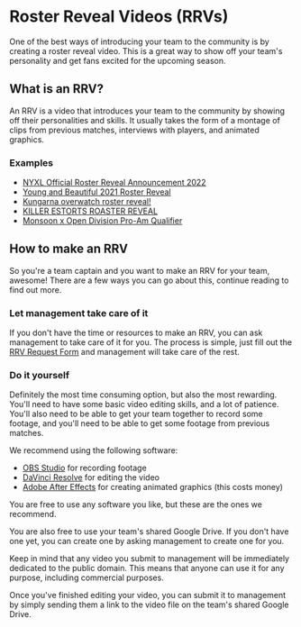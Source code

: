 # Roster Reveal Videos (RRVs)

One of the best ways of introducing your team to the community is by creating a roster reveal video. This is a great way to show off your team's personality and get fans excited for the upcoming season.

## What is an RRV?

An RRV is a video that introduces your team to the community by showing off their personalities and skills. It usually takes the form of a montage of clips from previous matches, interviews with players, and animated graphics.

### Examples

- [NYXL Official Roster Reveal Announcement 2022](https://www.youtube.com/watch?v=6skrowIrCcE)
- [Young and Beautiful 2021 Roster Reveal](https://www.youtube.com/watch?v=or6erz-6DSQ)
- [Kungarna overwatch roster reveal!](https://www.youtube.com/watch?v=2aY9WWqmtN4)
- [KILLER ESTORTS ROASTER REVEAL](https://www.youtube.com/watch?v=e1RNiG0EMNg)
- [Monsoon x Open Division Pro-Am Qualifier](https://twitter.com/MonsoonEsports/status/1630713287364018177)

## How to make an RRV

So you're a team captain and you want to make an RRV for your team, awesome! There are a few ways you can go about this, continue reading to find out more.

### Let management take care of it

If you don't have the time or resources to make an RRV, you can ask management to take care of it for you. The process is simple, just fill out the [RRV Request Form](https://forms.gle/qj9kxxTCB6zFSHun7) and management will take care of the rest.

### Do it yourself

Definitely the most time consuming option, but also the most rewarding. You'll need to have some basic video editing skills, and a lot of patience. You'll also need to be able to get your team together to record some footage, and you'll need to be able to get some footage from previous matches.

We recommend using the following software:

- [OBS Studio](https://obsproject.com/) for recording footage
- [DaVinci Resolve](https://www.blackmagicdesign.com/products/davinciresolve/) for editing the video
- [Adobe After Effects](https://www.adobe.com/products/aftereffects.html) for creating animated graphics (this costs money)

You are free to use any software you like, but these are the ones we recommend.

You are also free to use your team's shared Google Drive. If you don't have one yet, you can create one by asking management to create one for you.

Keep in mind that any video you submit to management will be immediately dedicated to the public domain. This means that anyone can use it for any purpose, including commercial purposes.

Once you've finished editing your video, you can submit it to management by simply sending them a link to the video file on the team's shared Google Drive.
